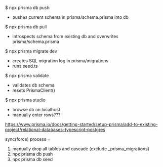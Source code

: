 $ npx prisma db push

- pushes current schema in prisma/schema.prisma into db

$ npx prisma db pull

- introspects schema from existing db and overwrites prisma/schema.prisma

$ npx prisma migrate dev

- creates SQL migration log in prisma/migrations
- runs seed.ts

$ npx prisma validate

- validates db schema
- resets PrismaClient()

$ npx prisma studio

- browse db on localhost
- manually enter rows???

https://www.prisma.io/docs/getting-started/setup-prisma/add-to-existing-project/relational-databases-typescript-postgres

sync(force) process =

1. manually drop all tables and cascade (exclude \_prisma_migrations)
2. npx prisma db push
3. npx prisma db seed
